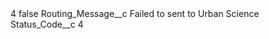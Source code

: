 <?xml version="1.0" encoding="UTF-8"?>
<CustomMetadata xmlns="http://soap.sforce.com/2006/04/metadata" xmlns:xsi="http://www.w3.org/2001/XMLSchema-instance" xmlns:xsd="http://www.w3.org/2001/XMLSchema">
    <label>4</label>
    <protected>false</protected>
    <values>
        <field>Routing_Message__c</field>
        <value xsi:type="xsd:string">Failed to sent to Urban Science</value>
    </values>
    <values>
        <field>Status_Code__c</field>
        <value xsi:type="xsd:string">4</value>
    </values>
</CustomMetadata>
